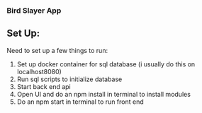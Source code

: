 ### Bird Slayer App

## Set Up:
Need to set up a few things to run:
1. Set up docker container for sql database (i usually do this on localhost8080)
2. Run sql scripts to initialize database
3. Start back end api
4. Open UI and do an npm install in terminal to install modules
5. Do an npm start in terminal to run front end